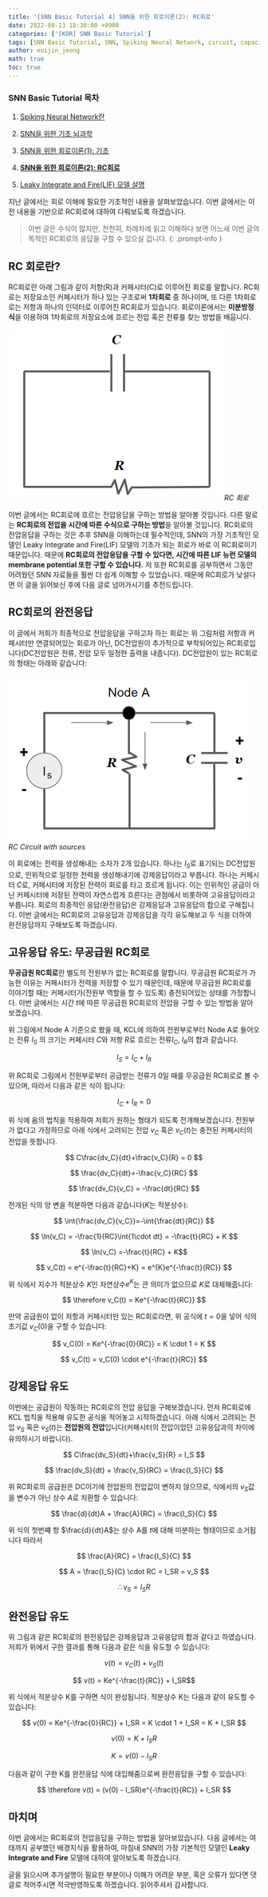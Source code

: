 ```yaml
---
title: '[SNN Basic Tutorial 4] SNN을 위한 회로이론(2): RC회로'
date: 2022-08-13 18:30:00 +0900
categories: ['[KOR] SNN Basic Tutorial']
tags: [SNN Basic Tutorial, SNN, Spiking Neural Network, circuit, capacitor, rc circuit, 뉴로모픽, neuromorphic] # TAG names should always be lowercase
author: euijin_jeong
math: true
toc: true
---
```


### **SNN Basic Tutorial 목차**

1. [Spiking Neural Network란](https://jinprelude.github.io/blog/posts/SNN-Basic-Tutorial-1-Spiking-Neural-Network%EB%9E%80/)

2. [SNN을 위한 기초 뇌과학](https://jinprelude.github.io/blog/posts/SNN-Basic-Tutorial-2-SNN%EC%9D%84-%EC%9C%84%ED%95%9C-%EA%B8%B0%EC%B4%88-%EB%87%8C%EA%B3%BC%ED%95%99/)

3. [SNN을 위한 회로이론(1): 기초](https://jinprelude.github.io/blog/posts/SNN-Basic-Tutorial-3-SNN%EC%9D%84-%EC%9C%84%ED%95%9C-%ED%9A%8C%EB%A1%9C%EC%9D%B4%EB%A1%A0(1)-%EA%B8%B0%EC%B4%88/)

4. **[SNN을 위한 회로이론(2): RC회로](https://jinprelude.github.io/blog/posts/SNN-Basic-Tutorial-4-SNN%EC%9D%84-%EC%9C%84%ED%95%9C-%ED%9A%8C%EB%A1%9C%EC%9D%B4%EB%A1%A0(2)-RC%ED%9A%8C%EB%A1%9C/)**

5. [Leaky Integrate and Fire(LIF) 모델 설명](https://jinprelude.github.io/blog/posts/SNN-Basic-Tutorial-5-Leaky-Integrate-and-Fire-%EB%AA%A8%EB%8D%B8-%EC%84%A4%EB%AA%85/)

지난 글에서는 회로 이해에 필요한 기초적인 내용을 살펴보았습니다. 이번 글에서는 이전 내용을 기반으로 RC회로에 대하여 다뤄보도록 하겠습니다.

> 이번 글은 수식이 많지만, 천천히, 차례차례 읽고 이해하다 보면 어느새 이번 글의 목적인 RC회로의 응답을 구할 수 있으실 겁니다.
{: .prompt-info }

## **RC 회로란?**
RC회로란 아래 그림과 같이 저항(R)과 커페시터(C)로 이루어진 회로를 말합니다. RC회로는 저장요소인 커페시터가 하나 있는 구조로써 **1차회로** 중 하나이며, 또 다른 1차회로로는 저항과 하나의 인덕터로 이루어진 RC회로가 있습니다. 회로이론에서는 **미분방정식**을 이용하여 1차회로의 저장요소에 흐르는 전압 혹은 전류를 찾는 방법을 배웁니다. 

!["RC Circuit"](/assets/img/post/2022-08-13/rc_circuit_no_source.PNG)_RC 회로_

이번 글에서는 RC회로에 흐르는 전압응답을 구하는 방법을 알아볼 것입니다. 다른 말로는 **RC회로의 전압을 시간에 따른 수식으로 구하는 방법**을 알아볼 것입니다. RC회로의 전압응답을 구하는 것은 추후 SNN을 이해하는데 필수적인데, SNN의 가장 기초적인 모델인 Leaky Integrate and Fire(LIF) 모델의 기초가 되는 회로가 바로 이 RC회로이기 때문입니다. 때문에 **RC회로의 전압응답을 구할 수 있다면, 시간에 따른 LIF 뉴런 모델의 membrane potential 또한 구할 수 있습니다.** 저 또한 RC회로를 공부하면서 그동안 어려웠던 SNN 자료들을 훨씬 더 쉽게 이해할 수 있었습니다. 때문에 RC회로가 낮설다면 이 글을 읽어보신 후에 다음 글로 넘어가시기를 추천드립니다.


## **RC회로의 완전응답**

이 글에서 저희가 최종적으로 전압응답을 구하고자 하는 회로는 위 그림처럼 저항과 커페시터만 연결되어있는 회로가 아닌, DC전압원이 추가적으로 부착되어있는 RC회로입니다(DC전압원은 전류, 전압 모두 일정한 출력을 내줍니다). DC전압원이 있는 RC회로의 형태는 아래와 같습니다:

![RC Circuit with source](/assets/img/post/2022-08-13/rc_circuit_source.PNG)_RC Circuit with sources_

이 회로에는 전력을 생성해내는 소자가 2개 있습니다. 하나는 $I_S$로 표기되는 DC전압원으로, 인위적으로 일정한 전력을 생성해내기에 강제응답이라고 부릅니다. 하나는 커페시터 $C$로, 커페시터에 저장된 전력이 회로를 타고 흐르게 됩니다. 이는 인위적인 공급이 아닌 커페시터에 저장된 전력이 자연스럽게 흐른다는 관점에서 비롯하여 고유응답이라고 부릅니다. 회로의 최종적인 응답(완전응답)은 강제응답과 고유응답의 합으로 구해집니다. 이번 글에서는 RC회로의 고유응답과 강제응답을 각각 유도해보고 두 식을 더하여 완전응답까지 구해보도록 하겠습니다.


## **고유응답 유도: 무공급원 RC회로**
**무공급원 RC회로**란 별도의 전원부가 없는 RC회로를 말합니다. 무공급원 RC회로가 가능한 이유는 커페시터가 전력을 저장할 수 있기 때문인데, 때문에 무공급원 RC회로를 이야기할 때는 커페시터가(전원부 역할을 할 수 있도록) 충전되어있는 상태를 가정합니다. 이번 글에서는 시간 $t$에 따른 무공급원 RC회로의 전압을 구할 수 있는 방법을 알아보겠습니다.

위 그림에서 Node A 기준으로 봤을 때, KCL에 의하여 전원부로부터 Node A로 들어오는 전류 $I_S$ 의 크기는 커페시터 $C$와 저항 $R$로 흐르는 전류$I_C$, $I_R$의 합과 같습니다. 

$$ I_S = I_C + I_R $$

위 RC회로 그림에서 전원부로부터 공급받는 전류가 0일 때를 무공급원 RC회로로 볼 수 있으며, 따라서 다음과 같은 식이 됩니다:

$$ I_C + I_R = 0 $$

위 식에 옴의 법칙을 적용하여 저희가 원하는 형태가 되도록 전개해보겠습니다. 전원부가 없다고 가정하므로 아래 식에서 고려되는 전압 $v_C$ 혹은 $v_C(t)$는 충전된 커페시터의 전압을 뜻합니다.

$$ C\frac{dv_C}{dt}+\frac{v_C}{R} = 0 $$

$$ \frac{dv_C}{dt}=-\frac{v_C}{RC} $$

$$ \frac{dv_C}{v_C} = -\frac{dt}{RC} $$

전개된 식의 양 변을 적분하면 다음과 같습니다($K$는 적분상수):

$$ \int{\frac{dv_C}{v_C}}=-\int{\frac{dt}{RC}} $$

$$ \ln(v_C) = -\frac{1}{RC}\int{1\cdot dt} = -\frac{t}{RC} + K $$

$$ \ln(v_C) =-\frac{t}{RC} + K$$

$$ v_C(t) = e^{-\frac{t}{RC}+K} = e^{K}e^{-\frac{t}{RC}} $$

위 식에서 지수가 적분상수 $K$인 자연상수$e^K$는 큰 의미가 없으므로 $K$로 대체해줍니다:

$$ \therefore v_C(t) = Ke^{-\frac{t}{RC}} $$

만약 공급원이 없이 저항과 커페시터만 있는 RC회로라면, 위 공식에 $t=0$을 넣어 식의 초기값 $v_C(0)$을 구할 수 있습니다:

$$ v_C(0) = Ke^{-\frac{0}{RC}} = K \cdot 1 = K $$

$$  v_C(t) = v_C(0) \cdot e^{-\frac{t}{RC}} $$

## **강제응답 유도**

이번에는 공급원이 작동하는 RC회로의 전압 응답을 구해보겠습니다. 먼저 RC회로에 KCL 법칙을 적용해 유도한 공식을 적어놓고 시작하겠습니다. 아래 식에서 고려되는 전압 $v_S$ 혹은 $v_S(t)$는 **전압원의 전압**입니다(커페시터의 전압이었던 고유응답과의 차이에 유의하시기 바랍니다).

$$ C\frac{dv_S}{dt}+\frac{v_S}{R} = I_S $$

$$ \frac{dv_S}{dt} + \frac{v_S}{RC} = \frac{I_S}{C} $$

위 RC회로의 공급원은 DC이기에 전압원의 전압값이 변하지 않으므로, 식에서의 $v_S$값을 변수가 아닌 상수 $A$로 치환할 수 있습니다:

$$ \frac{d}{dt}A + \frac{A}{RC} = \frac{I_S}{C} $$

위 식의 첫번쨰 항 $\frac{d}{dt}A$는 상수 A를 $t$에 대해 미분하는 형태이므로 소거됩니다 따라서

$$ \frac{A}{RC} = \frac{I_S}{C} $$

$$ A = \frac{I_S}{C} \cdot RC = I_SR = v_S $$

$$ \therefore v_S = I_SR $$

## **완전응답 유도**

위 그림과 같은 RC회로의 완전응답은 강제응답과 고유응답의 합과 같다고 하였습니다. 저희가 위에서 구한 결과를 통해 다음과 같은 식을 유도할 수 있습니다:

$$ v(t) = v_C(t) + v_S(t) $$

$$ v(t) = Ke^{-\frac{t}{RC}} + I_SR$$

위 식에서 적분상수 K를 구하면 식이 완성됩니다. 적분상수 K는 다음과 같이 유도할 수 있습니다:

$$ v(0) = Ke^{-\frac{0}{RC}} + I_SR = K \cdot 1 + I_SR = K + I_SR $$

$$ v(0) = K + I_SR $$

$$ K = v(0) - I_SR $$

다음과 같이 구한 K를 완전응답 식에 대입해줌으로써 완전응답을 구할 수 있습니다:

$$ \therefore v(t) = (v(0) - I_SR)e^{-\frac{t}{RC}} + I_SR $$

## **마치며**
이번 글에서는 RC회로의 전압응답을 구하는 방법을 알아보았습니다. 다음 글에서는 여태까지 공부했던 배경지식을 활용하여, 마침내 SNN의 가장 기본적인 모델인 **Leaky Integrate and Fire** 모델에 대하여 알아보도록 하겠습니다.

글을 읽으시며 추가설명이 필요한 부분이나 이해가 어려운 부분, 혹은 오류가 있다면 댓글로 적어주시면 적극반영하도록 하겠습니다. 읽어주셔서 감사합니다.
